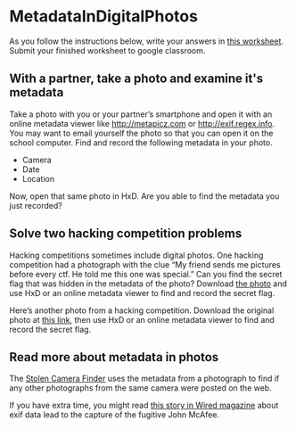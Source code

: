 # MetadataInDigitalPhotos
As you follow the instructions below, write your answers in [this worksheet](https://drive.google.com/open?id=0Bz2ZkT6qWPYTUU94YkgxYUkzczQ). Submit your finished worksheet to google classroom.

With a partner, take a photo and examine it's metadata
------------------------------------------------------

Take a photo with you or your partner’s smartphone and open it with an online metadata viewer like http://metapicz.com or http://exif.regex.info. You may want to email yourself the photo so that you can open it on the school computer. Find and record the following metadata in your photo.
+ Camera	
+ Date	
+ Location	

Now, open that same photo in HxD. Are you able to find the metadata you just recorded?

Solve two hacking competition problems
--------------------------------------

Hacking competitions sometimes include digital photos. One hacking competition had a photograph with the clue “My friend sends me pictures before every ctf. He told me this one was special.” Can you find the secret flag that was hidden in the metadata of the photo? Download [the photo](https://github.com/ctfs/write-ups-2015/blob/master/csaw-ctf-2015/forensics/keep-calm-and-ctf-100/img.jpg) and use HxD or an online metadata viewer to find and record the secret flag.

Here’s another photo from a hacking competition. Download the original photo at [this link](https://mega.nz/#!QDZGiLSZ!fkkhBJuBBtBKGsLTDiF2NuLihP2WRd97Iynd3PhWqRw), then use HxD or an online metadata viewer to find and record the secret flag.

Read more about metadata in photos
----------------------------------

The [Stolen Camera Finder](http://www.stolencamerafinder.com/) uses the metadata from a photograph to find if any other photographs from the same camera were posted on the web.

If you have extra time, you might read [this story in Wired magazine](https://www.wired.com/2012/12/oops-did-vice-just-give-away-john-mcafees-location-with-this-photo/) about exif data lead to the capture of the fugitive John McAfee.

